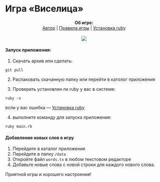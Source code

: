 
# Игра «Виселица»

<p align="center">
  <b>Об игре:</b><br>
  <a href="https://github.com/voody77">Автор</a> |
  <a href="https://ru.wikipedia.org/wiki/Виселица_(игра)">Правила игры</a> |
  <a href="https://rubyrush.ru/steps/setup-ruby.html">Установка ruby</a>
  <br><br>
  <img src="https://ru.appload.guru/wp-content/uploads/sites/2/2019/08/viselica-10.jpg">
</p>

#### Запуск приложения:

1. Скачать архив или сделать:
```
git pull
```

2. Распаковать скачанную папку или перейти в католог приложения

3. Проверить установлен ли ruby у вас в системе:
```
ruby -v
```
если у вас ошибка —  <a href="https://rubyrush.ru/steps/setup-ruby.html">Установка ruby</a> 

4. выполните команду для запуска приложения:
```
ruby main.rb
```

#### Добавление новых слов в игру

1. Перейдите в каталог приложения
2. Перейдите в папку `/data`
3. Откройте файл `words.tx` в любом текстовом редакторе
4. Добавьте новые слова с новой строки для каждого нового слова.

Приятной игры и хорошего настроения!